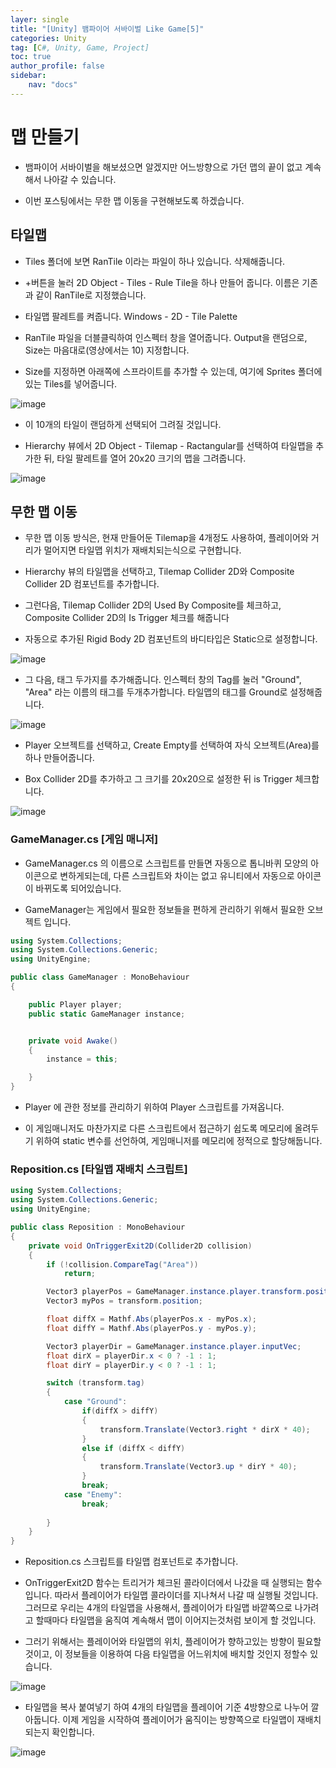 ```yaml
---
layer: single
title: "[Unity] 뱀파이어 서바이벌 Like Game[5]"
categories: Unity
tag: [C#, Unity, Game, Project]
toc: true
author_profile: false
sidebar: 
    nav: "docs"
---
```




# 맵 만들기

- 뱀파이어 서바이벌을 해보셨으면 알겠지만 어느방향으로 가던 맵의 끝이 없고 계속해서 나아갈 수 있습니다.

- 이번 포스팅에서는 무한 맵 이동을 구현해보도록 하겠습니다.


## 타일맵

- Tiles 폴더에 보면 RanTile 이라는 파일이 하나 있습니다. 삭제해줍니다.

- +버튼을 눌러 2D Object - Tiles - Rule Tile을 하나 만들어 줍니다. 이름은 기존과 같이 RanTile로 지정했습니다.

- 타일맵 팔레트를 켜줍니다. Windows - 2D - Tile Palette

- RanTile 파일을 더블클릭하여 인스펙터 창을 열어줍니다. Output을 랜덤으로, Size는 마음대로(영상에서는 10) 지정합니다.

- Size를 지정하면 아래쪽에 스프라이트를 추가할 수 있는데, 여기에 Sprites 폴더에 있는 Tiles를 넣어줍니다.

![image](/images/2023-08-23/capture_1.png)

- 이 10개의 타일이 랜덤하게 선택되어 그려질 것입니다.

- Hierarchy 뷰에서 2D Object - Tilemap - Ractangular를 선택하여 타일맵을 추가한 뒤, 타일 팔레트를 열어 20x20 크기의 맵을 그려줍니다.

![image](/images/2023-08-23/capture_2.png)


## 무한 맵 이동

- 무한 맵 이동 방식은, 현재 만들어둔 Tilemap을 4개정도 사용하여, 플레이어와 거리가 멀어지면 타일맵 위치가 재배치되는식으로 구현합니다.

- Hierarchy 뷰의 타일맵을 선택하고, Tilemap Collider 2D와 Composite Collider 2D 컴포넌트를 추가합니다.

- 그런다음, Tilemap Collider 2D의 Used By Composite를 체크하고, Composite Collider 2D의 Is Trigger 체크를 해줍니다

- 자동으로 추가된 Rigid Body 2D 컴포넌트의 바디타입은 Static으로 설정합니다.

![image](/images/2023-08-23/capture_3.png)



- 그 다음, 태그 두가지를 추가해줍니다. 인스펙터 창의 Tag를 눌러 "Ground", "Area" 라는 이름의 태그를 두개추가합니다. 타일맵의 태그를 Ground로 설정해줍니다.

![image](/images/2023-08-23/capture_4.png)


- Player 오브젝트를 선택하고, Create Empty를 선택하여 자식 오브젝트(Area)를 하나 만들어줍니다.

- Box Collider 2D를 추가하고 그 크기를 20x20으로 설정한 뒤 is Trigger 체크합니다.

![image](/images/2023-08-23/capture_5.png)


### GameManager.cs [게임 매니저]

- GameManager.cs 의 이름으로 스크립트를 만들면 자동으로 톱니바퀴 모양의 아이콘으로 변하게되는데, 다른 스크립트와 차이는 없고 유니티에서 자동으로 아이콘이 바뀌도록 되어있습니다.

- GameManager는 게임에서 필요한 정보들을 편하게 관리하기 위해서 필요한 오브젝트 입니다.

```c#
using System.Collections;
using System.Collections.Generic;
using UnityEngine;

public class GameManager : MonoBehaviour
{

    public Player player;
    public static GameManager instance;


    private void Awake()
    {
        instance = this;

    }
}

```

- Player 에 관한 정보를 관리하기 위하여 Player 스크립트를 가져옵니다.

- 이 게임매니저도 마찬가지로 다른 스크립트에서 접근하기 쉽도록 메모리에 올려두기 위하여 static 변수를 선언하여, 게임매니저를 메모리에 정적으로 할당해둡니다.


### Reposition.cs [타일맵 재배치 스크립트]

```c#
using System.Collections;
using System.Collections.Generic;
using UnityEngine;

public class Reposition : MonoBehaviour
{
    private void OnTriggerExit2D(Collider2D collision)
    {
        if (!collision.CompareTag("Area"))
            return;

        Vector3 playerPos = GameManager.instance.player.transform.position; //플레이어 위치
        Vector3 myPos = transform.position;

        float diffX = Mathf.Abs(playerPos.x - myPos.x);
        float diffY = Mathf.Abs(playerPos.y - myPos.y);

        Vector3 playerDir = GameManager.instance.player.inputVec;
        float dirX = playerDir.x < 0 ? -1 : 1;
        float dirY = playerDir.y < 0 ? -1 : 1;

        switch (transform.tag)
        {
            case "Ground":
                if(diffX > diffY)
                {
                    transform.Translate(Vector3.right * dirX * 40);     //플레이어 가고있는 방향으로 배치
                }
                else if (diffX < diffY)
                {
                    transform.Translate(Vector3.up * dirY * 40);
                }
                break;
            case "Enemy":
                break;
          
        }
    }
}

```

- Reposition.cs 스크립트를 타일맵 컴포넌트로 추가합니다.

- OnTriggerExit2D 함수는 트리거가 체크된 콜라이더에서 나갔을 때 실행되는 함수입니다. 따라서 플레이어가 타일맵 콜라이더를 지나쳐서 나갈 때 실행될 것입니다. 그러므로 우리는 4개의 타일맵을 사용해서, 플레이어가 타일맵 바깥쪽으로 나가려고 할때마다 타일맵을 움직여 계속해서 맵이 이어지는것처럼 보이게 할 것입니다.

- 그러기 위해서는 플레이어와 타일맵의 위치, 플레이어가 향하고있는 방향이 필요할 것이고, 이 정보들을 이용하여 다음 타일맵을 어느위치에 배치할 것인지 정할수 있습니다.


![image](/images/2023-08-23/capture_6.png)


- 타일맵을 복사 붙여넣기 하여 4개의 타일맵을 플레이어 기준 4방향으로 나누어 깔아둡니다. 이제 게임을 시작하여 플레이어가 움직이는 방향쪽으로 타일맵이 재배치 되는지 확인합니다.

![image](/images/2023-08-23/capture_7.gif)
